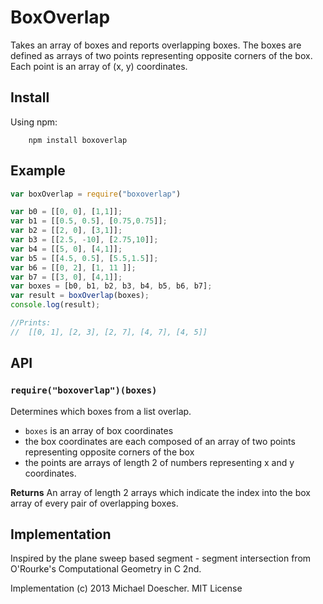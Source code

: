 BoxOverlap
=======
Takes an array of boxes and reports overlapping boxes.  The boxes are defined as arrays of two points representing opposite corners of the box.  Each point is an array of (x, y) coordinates.

## Install
Using npm:

		npm install boxoverlap

## Example

```javascript
var boxOverlap = require("boxoverlap")

var b0 = [[0, 0], [1,1]];
var b1 = [[0.5, 0.5], [0.75,0.75]];
var b2 = [[2, 0], [3,1]];
var b3 = [[2.5, -10], [2.75,10]];
var b4 = [[5, 0], [4,1]];
var b5 = [[4.5, 0.5], [5.5,1.5]];
var b6 = [[0, 2], [1, 11 ]];
var b7 = [[3, 0], [4,1]];
var boxes = [b0, b1, b2, b3, b4, b5, b6, b7];
var result = boxOverlap(boxes);
console.log(result);

//Prints:
//  [[0, 1], [2, 3], [2, 7], [4, 7], [4, 5]]
```

## API

### `require("boxoverlap")(boxes)`
Determines which boxes from a list overlap.

* `boxes` is an array of box coordinates
* the box coordinates are each composed of an array of two points representing opposite corners of the box
* the points are arrays of length 2 of numbers representing x and y coordinates.

**Returns** An array of length 2 arrays which indicate the index into the box array of every pair of overlapping boxes.

## Implementation 
Inspired by the plane sweep based segment - segment intersection from O'Rourke's Computational Geometry in C 2nd.

Implementation (c) 2013 Michael Doescher.  MIT License
